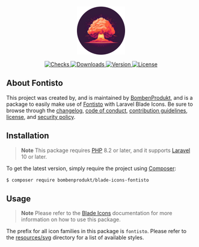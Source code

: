 <p align="center">
    <a href="https://bombenprodukt.com" target="_blank">
        <img src="https://raw.githubusercontent.com/BombenProdukt/assets/main/logo-text.svg" width="128" alt="BombenProdukt Logo" />
    </a>
</p>

<p align="center">
    <a href="https://github.com/BombenProdukt/blade-icons-fontisto/actions">
        <img src="https://badge.sh/github/check-runs/BombenProdukt/blade-icons-fontisto" alt="Checks" />
    </a>
    <a href="https://packagist.org/packages/bombenprodukt/blade-icons-fontisto">
        <img src="https://badge.sh/packagist/downloads/BombenProdukt/blade-icons-fontisto" alt="Downloads" />
    </a>
    <a href="https://packagist.org/packages/bombenprodukt/blade-icons-fontisto">
        <img src="https://badge.sh/packagist/version/BombenProdukt/blade-icons-fontisto" alt="Version" />
    </a>
    <a href="https://packagist.org/packages/bombenprodukt/blade-icons-fontisto">
        <img src="https://badge.sh/packagist/license/BombenProdukt/blade-icons-fontisto" alt="License" />
    </a>
</p>

## About Fontisto

This project was created by, and is maintained by [BombenProdukt](https://github.com/BombenProdukt), and is a package to easily make use of [Fontisto](https://github.com/kenangundogan/fontisto) with Laravel Blade Icons. Be sure to browse through the [changelog](CHANGELOG.md), [code of conduct](.github/CODE_OF_CONDUCT.md), [contribution guidelines](.github/CONTRIBUTING.md), [license](LICENSE), and [security policy](.github/SECURITY.md).

## Installation

> **Note**
> This package requires [PHP](https://www.php.net/) 8.2 or later, and it supports [Laravel](https://laravel.com/) 10 or later.

To get the latest version, simply require the project using [Composer](https://getcomposer.org/):

```bash
$ composer require bombenprodukt/blade-icons-fontisto
```

## Usage

> **Note**
> Please refer to the [Blade Icons](https://github.com/BombenProdukt/blade-icons) documentation for more information on how to use this package.

The prefix for all icon families in this package is `fontisto`. Please refer to the [resources/svg](/resources/svg) directory for a list of available styles.
